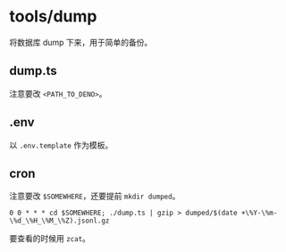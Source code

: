# tools/dump

将数据库 dump 下来，用于简单的备份。

## dump.ts

注意要改 `<PATH_TO_DENO>`。

## .env

以 `.env.template` 作为模板。

## cron

注意要改 `$SOMEWHERE`，还要提前 `mkdir dumped`。

```cron
0 0 * * * cd $SOMEWHERE; ./dump.ts | gzip > dumped/$(date +\%Y-\%m-\%d_\%H_\%M_\%Z).jsonl.gz
```

要查看的时候用 `zcat`。
